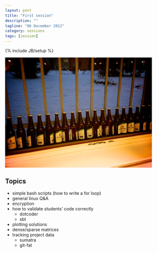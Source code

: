 ```yaml
---
layout: post
title: "First session"
description: ""
tagline: "06 December 2012"
category: sessions
tags: [session]
---
```

{% include JB/setup %}

<p><img src="/images/first_session.jpg" class="img-polaroid" alt="First session preparations"></p>

## Topics

- simple bash scripts (how to write a for loop)
- general linux Q&A
- encryption
- how to validate students’ code correctly
  - dotcoder
  - sbt
- plotting solutions
- dense/sparse matrices
- tracking project data
  - sumatra
  - git-fat

